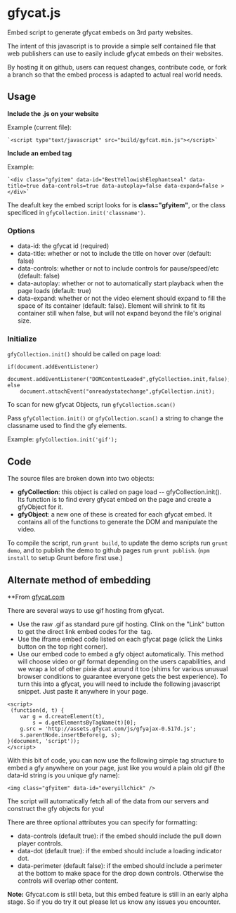 gfycat.js
=========

Embed script to generate gfycat embeds on 3rd party websites.

The intent of this javascript is to provide a simple self contained file that web publishers can use to easily include gfycat embeds on their websites.  
  
By hosting it on github, users can request changes, contribute code, or fork a branch so that the embed process is adapted to actual real world needs.  

## Usage
  
**Include the .js on your website**

Example (current file):
  
    `<script type"text/javascript" src="build/gyfcat.min.js"></script>`

**Include an embed tag**

Example: 

    `<div class="gfyitem" data-id="BestYellowishElephantseal" data-title=true data-controls=true data-autoplay=false data-expand=false ></div>`

The deafult key  the embed script looks for is **class="gfyitem"**, or the class specificed in `gfyCollection.init('classname')`.

### Options 
  
* data-id: the gfycat id (required)
* data-title: whether or not to include the title on hover over (default: false)
* data-controls: whether or not to include controls for pause/speed/etc (default: false)
* data-autoplay: whether or not to automatically start playback when the page loads (default: true)
* data-expand: whether or not the video element should expand to fill the space of its container (default: false). Element will shrink to fit its container still when false, but will not expand beyond the file's original size.

### Initialize

`gfyCollection.init()` should be called on page load:  
  
    if(document.addEventListener)
        document.addEventListener("DOMContentLoaded",gfyCollection.init,false);
    else
        document.attachEvent("onreadystatechange",gfyCollection.init);

To scan for new gfycat Objects, run `gfyCollection.scan()`

Pass `gfyCollection.init()` or `gfyCollection.scan()` a string to change the classname used to find the gfy elements.

Example:
	`gfyCollection.init('gif');`

## Code
   
The source files are broken down into two objects:  
  
* **gfyCollection**: this object is called on page load --  gfyCollection.init().  Its function is to find every gfycat embed on the page and create a gfyObject for it.  
* **gfyObject**:  a new one of these is created for each gfycat embed.  It contains all of the functions to generate the DOM and manipulate the video.

To compile the script, run `grunt build`, to update the demo scripts run `grunt demo`, and to publish the demo to github pages run `grunt publish`. (`npm install` to setup Grunt before first use.)  

## Alternate method of embedding

**From [gfycat.com](http://gfycat.com/about#embed)

There are several ways to use gif hosting from gfycat.

* Use the raw .gif as standard pure gif hosting. Clink on the "Link" button to get the direct link embed codes for the <img> tag.
* Use the iframe embed code listed on each gfycat page (click the Links button on the top right corner).
* Use our embed code to embed a gfy object automatically. This method will choose video or gif format depending on the users capabilities, and we wrap a lot of other pixie dust around it too (shims for various unusual browser conditions to guarantee everyone gets the best experience).
To turn this into a gfycat, you will need to include the following javascript snippet. Just paste it anywhere in your page.

```
<script>
 (function(d, t) {
    var g = d.createElement(t),
        s = d.getElementsByTagName(t)[0];
    g.src = 'http://assets.gfycat.com/js/gfyajax-0.517d.js';
    s.parentNode.insertBefore(g, s);
}(document, 'script'));
</script>
```
With this bit of code, you can now use the following simple tag structure to embed a gfy anywhere on your page, just like you would a plain old gif (the data-id string is you unique gfy name):

`<img class="gfyitem" data-id="everyillchick" />`

The script will automatically fetch all of the data from our servers and construct the gfy objects for you!

There are three optional attributes you can specify for formatting:

* data-controls (default true): if the embed should include the pull down player controls.
* data-dot (default true): if the embed should include a loading indicator dot.
* data-perimeter (default false): if the embed should include a perimeter at the bottom to make space for the drop down controls. Otherwise the controls will overlap other content.

**Note:** Gfycat.com is still beta, but this embed feature is still in an early alpha stage. So if you do try it out please let us know any issues you encounter.
